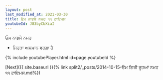 ```yaml
---
layout: post
last_modified_at: 2021-03-30
title: ਓਮ ਨਾਭਸੇ ਨਮਹ ੧੧ ਟਾਇਮਸ
youtubeId: J83byCbXiaI
---
```

 
 
 ਓਮ ਨਾਭਸੇ ਨਮਹ  
 
 -  ਜਿਹੜਾ ਅਸਮਾਨ ਵਰਗਾ ਹੈ 
 
  
 
  
 
 
 
 
 
 


{% include youtubePlayer.html id=page.youtubeId %}
 
[Next]({{ site.baseurl }}{% link  split2/_posts/2014-10-15-ਓਮ ਗਿਰੀ ਰੂਹਆਂ ਨਮਹ ੧੧ ਟਾਇਮਸ.md%})
 
